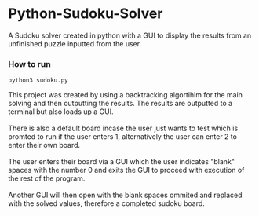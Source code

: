 # Python-Sudoku-Solver
A Sudoku solver created in python with a GUI to display the results from an unfinished puzzle inputted from the user.
<br>
<h3>How to run</h3>

```python3 sudoku.py```

This project was created by using a backtracking algortihim for the main solving and then outputting the results. The results are outputted to a terminal but also loads up a GUI.
<br><br>
There is also a default board incase the user just wants to test which is promted to run if the user enters 1, alternatively the user can enter 2 to enter their own board.
<br><br>
The user enters their board via a GUI which the user indicates "blank" spaces with the number 0 and exits the GUI to proceed with execution of the rest of the program.
<br><br>
Another GUI will then open with the blank spaces ommited and replaced with the solved values, therefore a completed sudoku board.
